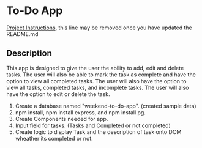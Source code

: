 # To-Do App

[Project Instructions](./INSTRUCTIONS.md), this line may be removed once you have updated the README.md

## Description

This app is designed to give the user the ability to add, edit
and delete tasks. The user will also be able to mark the task as
complete and have the option to view all completed tasks. The
user will also have the option to view all tasks, completed
tasks, and incomplete tasks. The user will also have the option
to edit or delete the task.

1. Create a database named "weekend-to-do-app". (created sample data)
2. npm install, npm install express, and npm install pg.
3. Create Components needed for app.
4. Input field for tasks. (Tasks and Completed or not completed)
5. Create logic to display Task and the description of task onto DOM wheather its completed or not.

